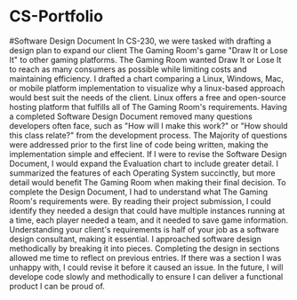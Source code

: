# CS-Portfolio

#Software Design Document
  In CS-230, we were tasked with drafting a design plan to expand our client The Gaming Room's game "Draw It or Lose It" to other gaming platforms.
  The Gaming Room wanted Draw It or Lose It to reach as many consumers as possible while limiting costs and maintaining efficiency. I drafted a chart 
  comparing a Linux, Windows, Mac, or mobile platform implementation to visualize why a linux-based approach would best suit the needs of the client.
  Linux offers a free and open-source hosting platform that fulfills all of The Gaming Room's requirements. Having a completed Software Design Document 
  removed many questions developers often face, such as "How will I make this work?" or "How should this class relate?" from the development process. 
  The Majority of questions were addressed prior to the first line of code being written, making the implementation simple and effecient. If I were to 
  revise the Software Design Document, I would expand the Evaluation chart to include greater detail. I summarized the features of each Operating
  System succinctly, but more detail would benefit The Gaming Room when making their final decision. To complete the Design Document, I had to understand 
  what The Gaming Room's requirements were. By reading their project submission, I could identify they needed a design that could have multiple instances 
  running at a time, each player needed a team, and it needed to save game information. Understanding your client's requirements is half of your job as 
  a software design consultant, making it essential. I approached software design methodically by breaking it into pieces. Completing the design in 
  sections allowed me time to reflect on previous entries. If there was a section I was unhappy with, I could revise it before it caused an issue. In 
  the future, I will develope code slowly and methodically to ensure I can deliver a functional product I can be proud of. 
